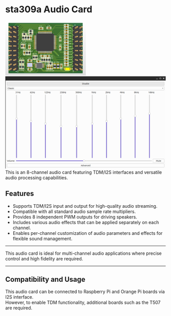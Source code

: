 
# sta309a Audio Card

![Audio Card 3D](hardware/PCB1.png)
![Qt Application](qt_application/eq_ui.png)
This is an 8-channel audio card featuring TDM/I2S interfaces and versatile audio processing capabilities.

## Features

- Supports TDM/I2S input and output for high-quality audio streaming.
- Compatible with all standard audio sample rate multipliers.
- Provides 8 independent PWM outputs for driving speakers.
- Includes various audio effects that can be applied separately on each channel.
- Enables per-channel customization of audio parameters and effects for flexible sound management.

---

This audio card is ideal for multi-channel audio applications where precise control and high fidelity are required.

---

## Compatibility and Usage

This audio card can be connected to Raspberry Pi and Orange Pi boards via I2S interface.  
However, to enable TDM functionality, additional boards such as the T507 are required.
